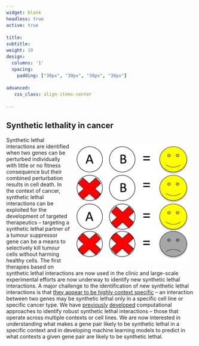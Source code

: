 ```yaml
---
widget: blank
headless: true
active: true

title: 
subtitle:
weight: 10  
design:
  columns: '1'
  spacing:
    padding: ["30px", "30px", "30px", "30px"]

advanced:
   css_class: align-items-center

---
```


## Synthetic lethality in cancer

<img src="SyntheticLethality.png" style="margin:15px; float:inline-end;" />

Synthetic lethal interactions are identified when two genes can be perturbed individually with little or no fitness consequence but their combined perturbation results in cell death. In the context of cancer, synthetic lethal interactions can be exploited for the development of targeted therapeutics – targeting a synthetic lethal partner of a tumour suppressor gene can be a means to selectively kill tumour cells without harming healthy cells. The first therapies based on synthetic lethal interactions are now used in the clinic and large-scale experimental efforts are now underway to identify new synthetic lethal interactions. A major challenge to the identification of new synthetic lethal interactions is that [they appear to be highly context specific](https://doi.org/10.1016/j.trecan.2018.08.003) – an interaction between two genes may be synthetic lethal only in a specific cell line or specific cancer type. We have [previously](https://doi.org/10.7554/eLife.58925) [developed](https://doi.org/10.1016/j.cels.2021.08.006) computational approaches to identify robust synthetic lethal interactions – those that operate across multiple contexts or cell lines. We are now interested in understanding what makes a gene pair likely to be synthetic lethal in a specific context and in developing machine learning models to predict in what contexts a given gene pair are likely to be synthetic lethal.